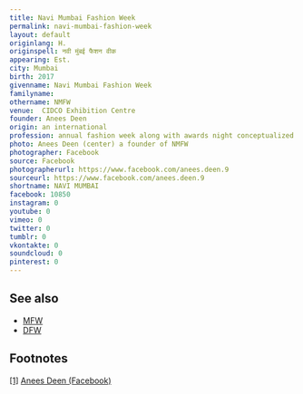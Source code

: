 ```yaml
---
title: Navi Mumbai Fashion Week
permalink: navi-mumbai-fashion-week
layout: default
originlang: H.
originspell: नवी मुंबई फैशन वीक
appearing: Est.
city: Mumbai
birth: 2017
givenname: Navi Mumbai Fashion Week
familyname:
othername: NMFW
venue: 	CIDCO Exhibition Centre
founder: Anees Deen
origin: an international
profession: annual fashion week along with awards night conceptualized by the founder and director Anees Deen
photo: Anees Deen (center) a founder of NMFW
photographer: Facebook
source: Facebook
photographerurl: https://www.facebook.com/anees.deen.9
sourceurl: https://www.facebook.com/anees.deen.9
shortname: NAVI MUMBAI
facebook: 10850
instagram: 0
youtube: 0
vimeo: 0
twitter: 0
tumblr: 0
vkontakte: 0
soundcloud: 0
pinterest: 0
---
```



## See also

+ [MFW](index)
+ [DFW](index)

## Footnotes

[[1]](#a1) <span id="f1"></span> [Anees Deen (Facebook)](https://www.facebook.com/anees.deen.9)
